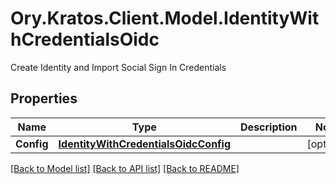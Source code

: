 # Ory.Kratos.Client.Model.IdentityWithCredentialsOidc
Create Identity and Import Social Sign In Credentials

## Properties

Name | Type | Description | Notes
------------ | ------------- | ------------- | -------------
**Config** | [**IdentityWithCredentialsOidcConfig**](IdentityWithCredentialsOidcConfig.md) |  | [optional] 

[[Back to Model list]](../README.md#documentation-for-models) [[Back to API list]](../README.md#documentation-for-api-endpoints) [[Back to README]](../README.md)

